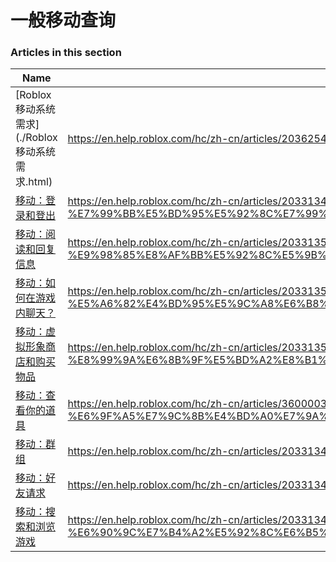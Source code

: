 # 一般移动查询  
### Articles in this section
Name|URL
-|-
[Roblox 移动系统需求](./Roblox 移动系统需求.html) |https://en.help.roblox.com/hc/zh-cn/articles/203625474-Roblox-%E7%A7%BB%E5%8A%A8%E7%B3%BB%E7%BB%9F%E9%9C%80%E6%B1%82
[移动：登录和登出](./移动：登录和登出.html) |https://en.help.roblox.com/hc/zh-cn/articles/203313450-%E7%A7%BB%E5%8A%A8-%E7%99%BB%E5%BD%95%E5%92%8C%E7%99%BB%E5%87%BA
[移动：阅读和回复信息](./移动：阅读和回复信息.html) |https://en.help.roblox.com/hc/zh-cn/articles/203313550-%E7%A7%BB%E5%8A%A8-%E9%98%85%E8%AF%BB%E5%92%8C%E5%9B%9E%E5%A4%8D%E4%BF%A1%E6%81%AF
[移动：如何在游戏内聊天？](./移动：如何在游戏内聊天？.html) |https://en.help.roblox.com/hc/zh-cn/articles/203313520-%E7%A7%BB%E5%8A%A8-%E5%A6%82%E4%BD%95%E5%9C%A8%E6%B8%B8%E6%88%8F%E5%86%85%E8%81%8A%E5%A4%A9-
[移动：虚拟形象商店和购买物品](./移动：虚拟形象商店和购买物品.html) |https://en.help.roblox.com/hc/zh-cn/articles/203313500-%E7%A7%BB%E5%8A%A8-%E8%99%9A%E6%8B%9F%E5%BD%A2%E8%B1%A1%E5%95%86%E5%BA%97%E5%92%8C%E8%B4%AD%E4%B9%B0%E7%89%A9%E5%93%81
[移动：查看你的道具](./移动：查看你的道具.html) |https://en.help.roblox.com/hc/zh-cn/articles/360000344426-%E7%A7%BB%E5%8A%A8-%E6%9F%A5%E7%9C%8B%E4%BD%A0%E7%9A%84%E9%81%93%E5%85%B7
[移动：群组](./移动：群组.html) |https://en.help.roblox.com/hc/zh-cn/articles/203313490-%E7%A7%BB%E5%8A%A8-%E7%BE%A4%E7%BB%84
[移动：好友请求](./移动：好友请求.html) |https://en.help.roblox.com/hc/zh-cn/articles/203313480-%E7%A7%BB%E5%8A%A8-%E5%A5%BD%E5%8F%8B%E8%AF%B7%E6%B1%82
[移动：搜索和浏览游戏](./移动：搜索和浏览游戏.html) |https://en.help.roblox.com/hc/zh-cn/articles/203313460-%E7%A7%BB%E5%8A%A8-%E6%90%9C%E7%B4%A2%E5%92%8C%E6%B5%8F%E8%A7%88%E6%B8%B8%E6%88%8F